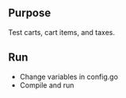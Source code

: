 ## Purpose
Test carts, cart items, and taxes.

## Run
- Change variables in config.go
- Compile and run